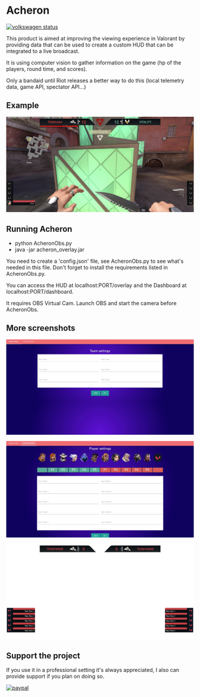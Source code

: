 # Acheron
[![volkswagen status](https://auchenberg.github.io/volkswagen/volkswargen_ci.svg?v=1)](https://github.com/auchenberg/volkswagen)

This product is aimed at improving the viewing experience in Valorant by providing data that can be used to create a custom HUD that can be integrated to a live broadcast.

It is using computer vision to gather information on the game (hp of the players, round time, and scores).

Only a bandaid until Riot releases a better way to do this (local telemetry data, game API, spectator API...)

## Example
![Screenshot](2.JPG "Screenshot")

## Running Acheron
- python AcheronObs.py
- java -jar acheron_overlay.jar

You need to create a 'config.json' file, see AcheronObs.py to see what's needed in this file.
Don't forget to install the requirements listed in AcheronObs.py.

You can access the HUD at localhost:PORT/overlay and the Dashboard at localhost:PORT/dashboard.

It requires OBS Virtual Cam. Launch OBS and start the camera before AcheronObs.


## More screenshots

![Screenshot](4.JPG "Screenshot")

![Screenshot](5.JPG "Screenshot")

![Screenshot](3.JPG "Screenshot")


## Support the project
If you use it in a professional setting it's always appreciated, I also can provide support if you plan on doing so.

[![paypal](https://www.paypalobjects.com/en_US/i/btn/btn_donateCC_LG.gif)](https://www.paypal.com/cgi-bin/webscr?cmd=_s-xclick&hosted_button_id=XYYFJQKB5JGHJ&source=url)


